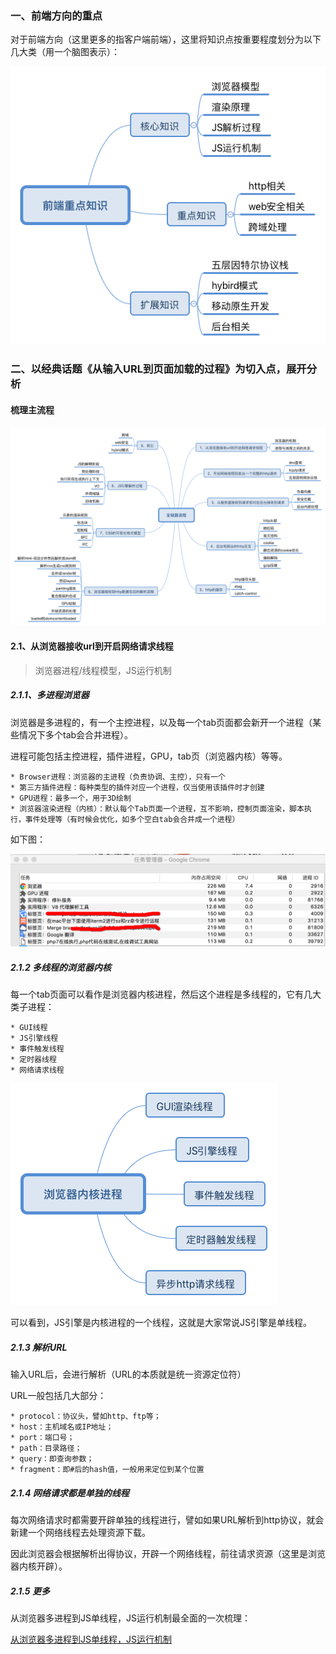 ### 一、前端方向的重点

对于前端方向（这里更多的指客户端前端），这里将知识点按重要程度划分为以下几大类（用一个脑图表示）：

![前端重点知识](/front-end-knowledge.png)

### 二、以经典话题《从输入URL到页面加载的过程》为切入点，展开分析

#### 梳理主流程

![全链路流程](/global-chain.png)

#### 2.1、从浏览器接收url到开启网络请求线程

> 浏览器进程/线程模型，JS运行机制

##### 2.1.1、多进程浏览器

浏览器是多进程的，有一个主控进程，以及每一个tab页面都会新开一个进程（某些情况下多个tab会合并进程）。

进程可能包括主控进程，插件进程，GPU，tab页（浏览器内核）等等。

    * Browser进程：浏览器的主进程（负责协调、主控），只有一个
    * 第三方插件进程：每种类型的插件对应一个进程，仅当使用该插件时才创建
    * GPU进程：最多一个，用于3D绘制
    * 浏览器渲染进程（内核）：默认每个Tab页面一个进程，互不影响，控制页面渲染，脚本执行，事件处理等（有时候会优化，如多个空白tab会合并成一个进程）

如下图：

![进程监控](/chrome-progress.png)

##### 2.1.2 多线程的浏览器内核

每一个tab页面可以看作是浏览器内核进程，然后这个进程是多线程的，它有几大类子进程：

    * GUI线程
    * JS引擎线程
    * 事件触发线程
    * 定时器线程
    * 网络请求线程

![浏览器内核进程](/browser_webkit.png)

可以看到，JS引擎是内核进程的一个线程，这就是大家常说JS引擎是单线程。

##### 2.1.3 解析URL

输入URL后，会进行解析（URL的本质就是统一资源定位符）

URL一般包括几大部分：

    * protocol：协议头，譬如http、ftp等；
    * host：主机域名或IP地址；
    * port：端口号；
    * path：目录路径；
    * query：即查询参数；
    * fragment：即#后的hash值，一般用来定位到某个位置

##### 2.1.4 网络请求都是单独的线程

每次网络请求时都需要开辟单独的线程进行，譬如如果URL解析到http协议，就会新建一个网络线程去处理资源下载。

因此浏览器会根据解析出得协议，开辟一个网络线程，前往请求资源（这里是浏览器内核开辟）。

##### 2.1.5 更多

从浏览器多进程到JS单线程，JS运行机制最全面的一次梳理：

[从浏览器多进程到JS单线程，JS运行机制](https://github.com/zqjflash/browser-render/js-process.md)





